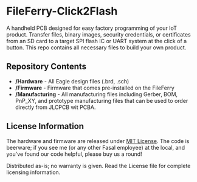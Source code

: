 FileFerry-Click2Flash
========================================
A handheld PCB designed for easy factory programming of your IoT product. Transfer files, binary images, security credentials, or certificates from an SD card to a target SPI flash IC or UART system at the click of a button. This repo contains all necessary files to build your own product.

Repository Contents
-------------------
* **/Hardware** - All Eagle design files (.brd, .sch)
* **/Firmware** - Firmware that comes pre-installed on the FileFerry
* **/Manufacturing** - All manufacturing files including Gerber, BOM, PnP_XY, and prototype manufacturing files that can be used to order directly from JLCPCB wit PCBA.

License Information
-------------------
The hardware and firmware are released under [MIT License]([https://creativecommons.org/licenses/by-sa/4.0/](https://opensource.org/license/mit)).
The code is beerware; if you see me (or any other Fasal employee) at the local, and you've found our code helpful, please buy us a round!

Distributed as-is; no warranty is given.
Read the License file for complete licensing information.
